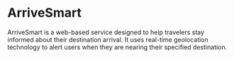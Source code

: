 # ArriveSmart
ArriveSmart is a web-based service designed to help travelers stay informed about their destination arrival. It uses real-time geolocation technology to alert users when they are nearing their specified destination.
